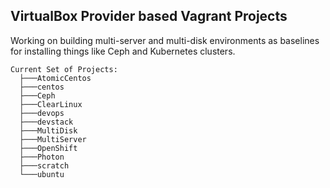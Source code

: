 ## VirtualBox Provider based Vagrant Projects

Working on building multi-server and multi-disk environments as baselines for installing things like Ceph and Kubernetes clusters.

    Current Set of Projects:
      ├───AtomicCentos
      ├───centos
      ├───Ceph
      ├───ClearLinux
      ├───devops
      ├───devstack
      ├───MultiDisk
      ├───MultiServer
      ├───OpenShift
      ├───Photon
      ├───scratch
      └───ubuntu